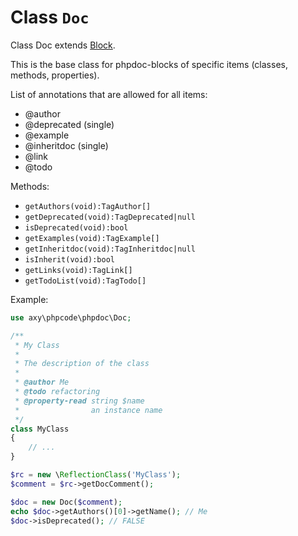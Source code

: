 # Class  `Doc`

Class Doc extends [Block](Block.md).

This is the base class for phpdoc-blocks of specific items (classes, methods, properties).

List of annotations that are allowed for all items:

* @author
* @deprecated (single)
* @example
* @inheritdoc (single)
* @link
* @todo

Methods:

* `getAuthors(void):TagAuthor[]`
* `getDeprecated(void):TagDeprecated|null`
* `isDeprecated(void):bool`
* `getExamples(void):TagExample[]`
* `getInheritdoc(void):TagInheritdoc|null`
* `isInherit(void):bool`
* `getLinks(void):TagLink[]`
* `getTodoList(void):TagTodo[]`

Example:

```php
use axy\phpcode\phpdoc\Doc;

/**
 * My Class
 *
 * The description of the class
 *
 * @author Me
 * @todo refactoring
 * @property-read string $name
 *                an instance name
 */
class MyClass
{
    // ...
}

$rc = new \ReflectionClass('MyClass');
$comment = $rc->getDocComment();

$doc = new Doc($comment);
echo $doc->getAuthors()[0]->getName(); // Me
$doc->isDeprecated(); // FALSE
```
